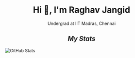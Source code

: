 <h1 align="center">Hi 👋, I'm Raghav Jangid</h1>

<p align="center">Undergrad at IIT Madras, Chennai</p>

<l></l>
<l></l>
<l></l>
<l></l>
<l></l>

<h2 align="center"><i>My Stats</i></h2>

<!--
-->
![GitHub Stats](https://github-readme-stats.vercel.app/api?username=Raghav-J402&theme=radical)
